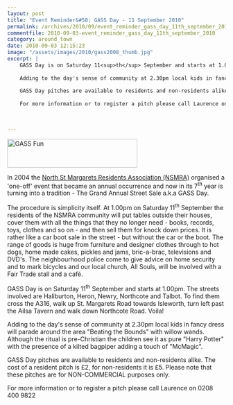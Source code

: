 ```yaml
---
layout: post
title: "Event Reminder&#58; GASS Day - 11 September 2010"
permalink: /archives/2010/09/event_reminder_gass_day_11th_september_2010.html
commentfile: 2010-09-03-event_reminder_gass_day_11th_september_2010
category: around_town
date: 2010-09-03 12:15:23
image: "/assets/images/2010/gass2008_thumb.jpg"
excerpt: |
    GASS Day is on Saturday 11<sup>th</sup> September and starts at 1.00pm. The streets involved are Haliburton, Heron, Newry, Northcote and Talbot. To find them cross the A316, walk up St. Margarets Road towards Isleworth, turn left past the Ailsa Tavern and walk down Northcote Road. Voila!
    
    Adding to the day's sense of community at 2.30pm local kids in fancy dress will parade around the area "Beating the Bounds" with willow wands. Although the ritual is pre-Christian the children see it as pure "Harry Potter" with the presence of a kilted bagpiper adding a touch of "McMagic".
    
    GASS Day pitches are available to residents and non-residents alike. The cost of a resident pitch is £2, for non-residents it is £5. Please note that these pitches are for NON-COMMERCIAL purposes only.
    
    For more information or to register a pitch please call Laurence on 0208 400 9822
    
    

---
```


<a href="/assets/images/2010/gass2008.jpg" title="See larger version of - GASS Fun"><img src="/assets/images/2010/gass2008_thumb.jpg" width="300" height="66" alt="GASS Fun" class="photo center" /></a>

In 2004 the [North St Margarets Residents Association (NSMRA)](http://www.nsmra.co.uk/) organised a 'one-off' event that became an annual occurrence and now in its 7<sup>th</sup> year is turning into a tradition - The Grand Annual Street Sale a.k.a GASS Day.

The procedure is simplicity itself. At 1.00pm on Saturday 11<sup>th</sup> September the residents of the NSMRA community will put tables outside their houses, cover them with all the things that they no longer need - books, records, toys, clothes and so on - and then sell them for knock down prices. It is rather like a car boot sale in the street - but without the car or the boot. The range of goods is huge from furniture and designer clothes through to hot dogs, home made cakes, pickles and jams, bric-a-brac, televisions and DVD's. The neighbourhood police come to give advice on home security and to mark bicycles and our local church, All Souls, will be involved with a Fair Trade stall and a café.

GASS Day is on Saturday 11<sup>th</sup> September and starts at 1.00pm. The streets involved are Haliburton, Heron, Newry, Northcote and Talbot. To find them cross the A316, walk up St. Margarets Road towards Isleworth, turn left past the Ailsa Tavern and walk down Northcote Road. Voila!

Adding to the day's sense of community at 2.30pm local kids in fancy dress will parade around the area "Beating the Bounds" with willow wands. Although the ritual is pre-Christian the children see it as pure "Harry Potter" with the presence of a kilted bagpiper adding a touch of "McMagic".

GASS Day pitches are available to residents and non-residents alike. The cost of a resident pitch is £2, for non-residents it is £5. Please note that these pitches are for NON-COMMERCIAL purposes only.

For more information or to register a pitch please call Laurence on 0208 400 9822
